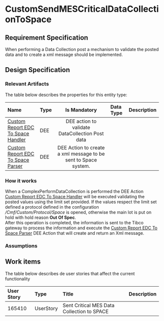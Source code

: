 # CustomSendMESCriticalDataCollectionToSpace

## Requirement Specification
When performing a Data Collection post a mechanism to validate the posted data and to create a xml message should be implemented.

## Design Specification

### Relevant Artifacts
The table below describes the properties for this entity type:

| Name          | Type      | Is Mandatory | Data Type | Description 
| :------------ | :-------- | :----------: | :-------- | :-----------
| [Custom Report EDC To Space Handler](/AMSOsram/techspec>artifacts>deeactions>CustomReportEDCToSpaceHandler) | DEE |DEE action to validate DataCollection Post data |
| [Custom Report EDC To Space Parser](/AMSOsram/techspec>artifacts>deeactions>CustomReportEDCToSpaceParser) | DEE |DEE Action to create a xml message to be sent to Space system. |

### How it works

When a ComplexPerformDataCollection is performed the DEE Action [Custom Report EDC To Space Handler](/AMSOsram/techspec>artifacts>deeactions>CustomReportEDCToSpaceHandler) will be executed validating the posted values using the limit set provided. If the values respect the limit set defined a protocol defined in the configuration */Cmf/Custom/Protocol/Space* is opened, otherwise the main lot is put on hold with hold reason **Out Of Spec**.  
After this operation is completed, the information is sent to the Tibco gateway to process the information and execute the [Custom Report EDC To Space Parser](/AMSOsram/techspec>artifacts>deeactions>CustomReportEDCToSpaceParser) DEE Action that will create and return an Xml message.

### Assumptions


## Work items

The table below describes de user stories that affect the current functionality

| User Story |   Type    |              Title                         | Description |
| :--------- | :-------- | :----------------------------------------- | :---------- |
| 165410     | UserStory | Sent Critical MES Data Collection to SPACE |             |